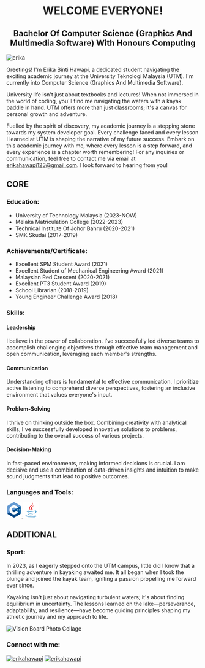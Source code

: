 <h1 align="center">WELCOME EVERYONE!</h1>

<h2 align="center"> Bachelor Of Computer Science (Graphics And Multimedia Software) With Honours Computing </h2>

![erika](https://github.com/erikahawapi/erikahawapi/assets/148413074/56706bd7-51d5-48fb-8b46-faafaaa1acac)



Greetings! I'm Erika Binti Hawapi, a dedicated student navigating the exciting academic journey at the University Teknologi Malaysia (UTM). I'm currently into Computer Science (Graphics And Multimedia Software).

University life isn't just about textbooks and lectures! When not immersed in the world of coding, you'll find me navigating the waters with a kayak paddle in hand. UTM offers more than just classrooms; it's a canvas for personal growth and adventure.

Fuelled by the spirit of discovery, my academic journey is a stepping stone towards my system developer goal. Every challenge faced and every lesson I learned at UTM is shaping the narrative of my future success. Embark on this academic journey with me, where every lesson is a step forward, and every experience is a chapter worth remembering!
For any inquiries or communication, feel free to contact me via email at erikahawapi123@gmail.com. I look forward to hearing from you!

## CORE
### Education:
* University of Technology Malaysia (2023-NOW)
* Melaka Matriculation College (2022-2023)
* Technical Institute Of Johor Bahru (2020-2021)
* SMK Skudai (2017-2019)

### Achievements/Certificate:
* Excellent SPM Student Award (2021)
* Excellent Student of Mechanical Engineering Award (2021)
* Malaysian Red Crescent (2020-2021)
* Excellent PT3 Student Award (2019)
* School Librarian (2018-2019)
* Young Engineer Challenge Award (2018)
  
### Skills:
#### Leadership
I believe in the power of collaboration. I've successfully led diverse teams to accomplish challenging objectives through effective team management and open communication, leveraging each member's strengths.

#### Communication
Understanding others is fundamental to effective communication. I prioritize active listening to comprehend diverse perspectives, fostering an inclusive environment that values everyone's input.

#### Problem-Solving
I thrive on thinking outside the box. Combining creativity with analytical skills, I've successfully developed innovative solutions to problems, contributing to the overall success of various projects.

#### Decision-Making
In fast-paced environments, making informed decisions is crucial. I am decisive and use a combination of data-driven insights and intuition to make sound judgments that lead to positive outcomes.

### Languages and Tools:
<p align="left"> <a href="https://www.w3schools.com/cpp/" target="_blank" rel="noreferrer"> <img src="https://raw.githubusercontent.com/devicons/devicon/master/icons/cplusplus/cplusplus-original.svg" alt="cplusplus" width="40" height="40"/> </a> <a href="https://www.java.com" target="_blank" rel="noreferrer"> <img src="https://raw.githubusercontent.com/devicons/devicon/master/icons/java/java-original.svg" alt="java" width="40" height="40"/> </a> </p>


## ADDITIONAL
### Sport:
In 2023, as I eagerly stepped onto the UTM campus, little did I know that a thrilling adventure in kayaking awaited me. It all began when I took the plunge and joined the kayak team, igniting a passion propelling me forward ever since.

Kayaking isn't just about navigating turbulent waters; it's about finding equilibrium in uncertainty. The lessons learned on the lake—perseverance, adaptability, and resilience—have become guiding principles shaping my athletic journey and my approach to life.


![Vision Board Photo Collage](https://github.com/erikahawapi/erikahawapi/assets/148413074/041100be-825f-4e66-96e2-9d5fdec62fb9)



### Connect with me:
<p align="left">
<a href="https://linkedin.com/in/erikahawapi" target="blank"><img align="center" src="https://raw.githubusercontent.com/rahuldkjain/github-profile-readme-generator/master/src/images/icons/Social/linked-in-alt.svg" alt="erikahawapi" height="30" width="40" /></a>
<a href="https://instagram.com/erikahawapi" target="blank"><img align="center" src="https://raw.githubusercontent.com/rahuldkjain/github-profile-readme-generator/master/src/images/icons/Social/instagram.svg" alt="erikahawapi" height="30" width="40" /></a>
</p>



<!--
**erikahawapi/erikahawapi** is a ✨ _special_ ✨ repository because its `README.md` (this file) appears on your GitHub profile.

Here are some ideas to get you started:

- 🔭 I’m currently working on ...
- 🌱 I’m currently learning ...
- 👯 I’m looking to collaborate on ...
- 🤔 I’m looking for help with ...
- 💬 Ask me about ...
- 📫 How to reach me: README.md
- 😄 Pronouns: ...
- ⚡ Fun fact: ...
-->
